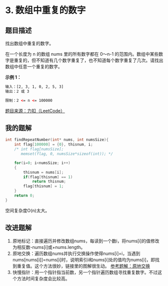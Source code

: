 # 3. 数组中重复的数字  
## 题目描述
找出数组中重复的数字。

在一个长度为 n 的数组 nums 里的所有数字都在 0～n-1 的范围内。数组中某些数字是重复的，但不知道有几个数字重复了，也不知道每个数字重复了几次。请找出数组中任意一个重复的数字。

**示例 1：**  
```html
输入：[2, 3, 1, 0, 2, 5, 3]  
输出：2 或 3

限制：2 <= n <= 100000
```
[题目来源：力扣（LeetCode）](https://leetcode-cn.com/problems/shu-zu-zhong-zhong-fu-de-shu-zi-lcof)

## 我的题解
```C
int findRepeatNumber(int* nums, int numsSize){
    int flag[100000] = {0}, thisnum, i;
    /* int flag[numsSize];
       memset(flag, 0, numsSize*sizeof(int)); */

    for(i=0; i<numsSize; i++)
    {
        thisnum = nums[i];
        if(flag[thisnum] == 1)
            return thisnum;
        flag[thisnum] = 1;
    }
    return 0;
}
```
空间复杂度O(n)太大。
<br>

## 改进题解
1. 原地标记：直接遍历并修改数组nums，每读到一个数i，将nums[i]的值修改为相反数-nums[i]或+nums.length。
2. 原地交换：遍历数组nums并执行交换操作使得nums[i]=i，当遇到nums[nums[i]]=nums[i]时，说明索引i和nums[i]处的值均为nums[i]，即找到重复值。这个方法很妙，链接里的图解很生动。
[参考题解：原地交换](https://leetcode-cn.com/problems/shu-zu-zhong-zhong-fu-de-shu-zi-lcof/solution/mian-shi-ti-03-shu-zu-zhong-zhong-fu-de-shu-zi-yua/)
3. 快慢指针：用一个指针指当前数，另一个指针遍历数组寻找重复数字。不过这个方法时间复杂度会比较高。
